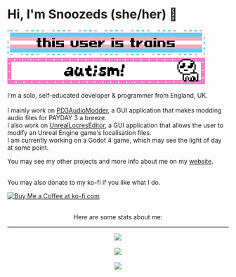 <h1> Hi, I'm Snoozeds (she/her) 👋</h1>
<p><img src="trains.gif"><br/><img src="autism.gif"></p>
<p>I'm a solo, self-educated developer & programmer from England, UK.<br /><br/>
I mainly work on <a href="https://github.com/Snoozeds/PD3AudioModder" target="_blank">PD3AudioModder</a>, a GUI application that makes modding audio files for PAYDAY 3 a breeze. <br />
I also work on <a href="https://github.com/snoozeds/UnrealLocresEditor" target="_blank">UnrealLocresEditor</a>, a GUI application that allows the user to modify an Unreal Engine game's localisation files.<br />
I am currently working on a Godot 4 game, which may see the light of day at some point. </p>
You may see my other projects and more info about me on my <a href="https://snoozeds.com" target="_blank">website</a>.
<br />
<br />
<p>You may also donate to my ko-fi if you like what I do.</p>
<a href='https://ko-fi.com/Snoozeds' target='_blank'><img height='36' style='border:0px;height:36px;' src='https://cdn.ko-fi.com/cdn/kofi1.png?v=3' border='0' alt='Buy Me a Coffee at ko-fi.com'/></a>
<br />
<br />
<p align="center">Here are some stats about me:</p>
<hr class="solid">
<div align="center">
  <img src="https://skillicons.dev/icons?i=unrealengine,godot,cs,js,python,visualstudio,vscode,blender,nodejs,ps&theme=dark&perline=5"/>
</div>
</p>
<p align="center">
<img width="400px" src="https://github-stats-git-main-snoozeds-projects.vercel.app/api?username=snoozeds&include_all_commits=true&hide=issues,contribs&theme=midnight-purple&count_private=true&show_icons=true" />
</p>
<p align="center">
  <img width="400px" src="https://github-stats-git-main-snoozeds-projects.vercel.app/api/top-langs?username=Snoozeds&show_icons=true&locale=en&layout=compact&hide_border=false&cache_seconds=1800&langs_count=8&theme=midnight-purple" />
</p>
